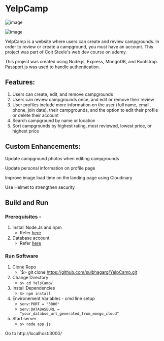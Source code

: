 # YelpCamp

![image](https://user-images.githubusercontent.com/63163693/124935413-44579600-e023-11eb-917c-7fbede842744.png)

![image](https://user-images.githubusercontent.com/63163693/124935513-589b9300-e023-11eb-90f9-57f88b0a3871.png)

YelpCamp is a website where users can create and review campgrounds. In order to review or create a campground, you must have an account. This project was part of Colt Steele's web dev course on udemy.

This project was created using Node.js, Express, MongoDB, and Bootstrap. Passport.js was used to handle authentication.

## Features:
1. Users can create, edit, and remove campgrounds
2. Users can review campgrounds once, and edit or remove their review
3. User profiles include more information on the user (full name, email, phone, join date), their campgrounds, and the option to edit their profile or delete their account
4. Search campground by name or location
5. Sort campgrounds by highest rating, most reviewed, lowest price, or highest price


## Custom Enhancements:
Update campground photos when editing campgrounds

Update personal information on profile page

Improve image load time on the landing page using Cloudinary

Use Helmet to strengthen security

## Build and Run

### Prerequisites -

1. Install Node.Js and npm
   - Refer [here](https://nodejs.org/en/download/)
2. Database account
   - Refer [here](https://www.mongodb.com/cloud)

### Run Software

1. Clone Repo
   - `$> git clone https://github.com/sulbhagarg/YelpCamp.git
2. Change Directory
   - `$> cd YelpCamp/`
3. Install Dependencies
   - `$> npm install`
4. Environement Variables - cmd line setup
   - `$env:PORT = "3000"`
   - `$env:DATABASEURL = "your_databse_url_generated_from_mongo_cloud"`
5. Start server
   - `$> node app.js`

Go to http://localhost:3000/
